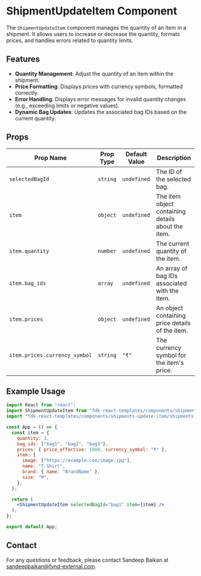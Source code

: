 # ShipmentUpdateItem Component

The `ShipmentUpdateItem` component manages the quantity of an item in a shipment. It allows users to increase or decrease the quantity, formats prices, and handles errors related to quantity limits.

## Features
- **Quantity Management**: Adjust the quantity of an item within the shipment.
- **Price Formatting**: Displays prices with currency symbols, formatted correctly.
- **Error Handling**: Displays error messages for invalid quantity changes (e.g., exceeding limits or negative values).
- **Dynamic Bag Updates**: Updates the associated bag IDs based on the current quantity.

## Props

| Prop Name         | Prop Type  | Default Value | Description                                                                 |
|-------------------|------------|---------------|-----------------------------------------------------------------------------|
| `selectedBagId`   | `string`   | `undefined`   | The ID of the selected bag.                                                |
| `item`            | `object`   | `undefined`   | The item object containing details about the item.                         |
| `item.quantity`   | `number`   | `undefined`   | The current quantity of the item.                                          |
| `item.bag_ids`    | `array`    | `undefined`   | An array of bag IDs associated with the item.                              |
| `item.prices`     | `object`   | `undefined`   | An object containing price details of the item.                            |
| `item.prices.currency_symbol` | `string` | `"₹"`        | The currency symbol for the item's price.                                  |

## Example Usage

```jsx
import React from "react";
import ShipmentUpdateItem from "fdk-react-templates/components/shipments-update-item/shipments-update-item";
import "fdk-react-templates/components/shipments-update-item/shipments-update-item.css";

const App = () => {
  const item = {
    quantity: 3,
    bag_ids: ["bag1", "bag2", "bag3"],
    prices: { price_effective: 1000, currency_symbol: "₹" },
    item: {
      image: ["https://example.com/image.jpg"],
      name: "T-Shirt",
      brand: { name: "BrandName" },
      size: "M",
    },
  };

  return (
    <ShipmentUpdateItem selectedBagId="bag1" item={item} />
  );
};

export default App;

```

## Contact

For any questions or feedback, please contact Sandeep Baikan at [sandeepbaikan@fynd-external.com](mailto:sandeepbaikan@fynd-external.com).
